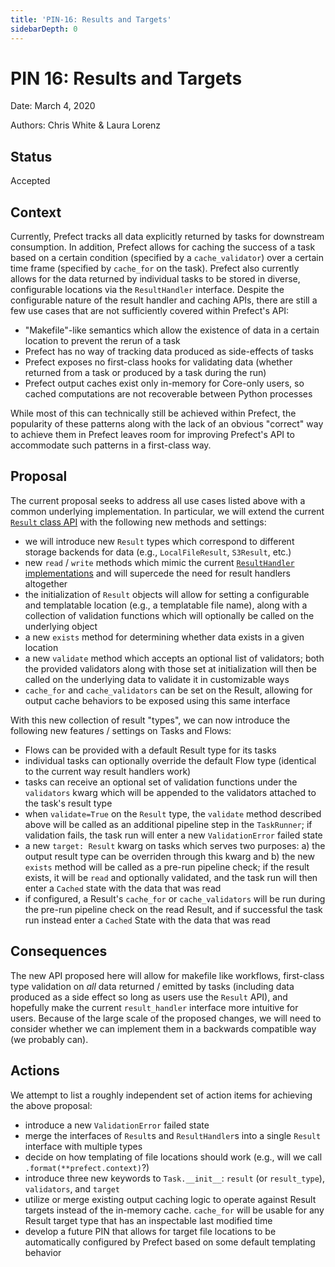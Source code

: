 ```yaml
---
title: 'PIN-16: Results and Targets'
sidebarDepth: 0
---
```

# PIN 16: Results and Targets

Date: March 4, 2020

Authors: Chris White & Laura Lorenz

## Status
Accepted
## Context
Currently, Prefect tracks all data explicitly returned by tasks for downstream consumption.  In addition, Prefect allows for caching the success of a task based on a certain condition (specified by a `cache_validator`) over a certain time frame (specified by `cache_for` on the task).  Prefect also currently allows for the data returned by individual tasks to be stored in diverse, configurable locations via the `ResultHandler` interface.  Despite the configurable nature of the result handler and caching APIs, there are still a few use cases that are not sufficiently covered within Prefect's API:
- "Makefile"-like semantics which allow the existence of data in a certain location to prevent the rerun of a task
- Prefect has no way of tracking data produced as side-effects of tasks
- Prefect exposes no first-class hooks for validating data (whether returned from a task or produced by a task during the run)
- Prefect output caches exist only in-memory for Core-only users, so cached computations are not recoverable between Python processes


While most of this can technically still be achieved within Prefect, the popularity of these patterns along with the lack of an obvious "correct" way to achieve them in Prefect leaves room for improving Prefect's API to accommodate such patterns in a first-class way.

## Proposal
The current proposal seeks to address all use cases listed above with a common underlying implementation.  In particular, we will extend the current [`Result` class API](https://docs.prefect.io/core/PINs/PIN-04-Result-Objects.html) with the following new methods and settings:
- we will introduce new `Result` types which correspond to different storage backends for data (e.g., `LocalFileResult`, `S3Result`, etc.)
- new `read` / `write` methods which mimic the current [`ResultHandler` implementations](https://docs.prefect.io/core/PINs/PIN-02-Result-Handlers.html) and will supercede the need for result handlers altogether
- the initialization of `Result` objects will allow for setting a configurable and templatable location (e.g., a templatable file name), along with a collection of validation functions which will optionally be called on the underlying object
- a new `exists` method for determining whether data exists in a given location
- a new `validate` method which accepts an optional list of validators; both the provided validators along with those set at initialization will then be called on the underlying data to validate it in customizable ways
- `cache_for` and `cache_validators` can be set on the Result, allowing for output cache behaviors to be exposed using this same interface

With this new collection of result "types", we can now introduce the following new features / settings on Tasks and Flows:
- Flows can be provided with a default Result type for its tasks
- individual tasks can optionally override the default Flow type (identical to the current way result handlers work)
- tasks can receive an optional set of validation functions under the `validators` kwarg which will be appended to the validators attached to the task's result type
- when `validate=True` on the `Result` type, the `validate` method described above will be called as an additional pipeline step in the `TaskRunner`; if validation fails, the task run will enter a new `ValidationError` failed state
- a new `target: Result` kwarg on tasks which serves two purposes: a) the output result type can be overriden through this kwarg and b) the new `exists` method will be called as a pre-run pipeline check; if the result exists, it will be `read` and optionally validated, and the task run will then enter a `Cached` state with the data that was read
- if configured, a Result's `cache_for` or `cache_validators` will be run during the pre-run pipeline check on the read Result, and if successful the task run instead enter a `Cached` State with the data that was read

## Consequences
The new API proposed here will allow for makefile like workflows, first-class type validation on _all_ data returned / emitted by tasks (including data produced as a side effect so long as users use the `Result` API), and hopefully make the current `result_handler` interface more intuitive for users.  Because of the large scale of the proposed changes, we will need to consider whether we can implement them in a backwards compatible way (we probably can).
## Actions
We attempt to list a roughly independent set of action items for achieving the above proposal:
- introduce a new `ValidationError` failed state
- merge the interfaces of `Result`s and `ResultHandler`s into a single `Result` interface with multiple types
- decide on how templating of file locations should work (e.g., will we call `.format(**prefect.context)`?)
- introduce three new keywords to `Task.__init__`: `result` (or `result_type`), `validators`, and `target`
- utilize or merge existing output caching logic to operate against Result targets instead of the in-memory cache. `cache_for` will be usable for any Result target type that has an inspectable last modified time
- develop a future PIN that allows for target file locations to be automatically configured by Prefect based on some default templating behavior
